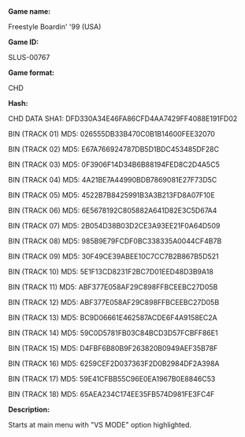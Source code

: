 **Game name:**

Freestyle Boardin' '99 (USA)

**Game ID:**

SLUS-00767

**Game format:**

CHD

**Hash:**

CHD DATA SHA1: DFD330A34E46FA86CFD4AA7429FF4088E191FD02

BIN (TRACK 01) MD5: 026555DB33B470C0B1B14600FEE32070

BIN (TRACK 02) MD5: E67A766924787DB5D1BDC453485DF28C

BIN (TRACK 03) MD5: 0F3906F14D34B6B88194FED8C2D4A5C5

BIN (TRACK 04) MD5: 4A21BE7A44990BDB7869081E27F73D5C

BIN (TRACK 05) MD5: 4522B7B8425991B3A3B213FD8A07F10E

BIN (TRACK 06) MD5: 6E5678192C805882A641D82E3C5D67A4

BIN (TRACK 07) MD5: 2B054D38B03D2CE3A93EE21F0A64D509

BIN (TRACK 08) MD5: 985B9E79FCDF0BC338335A0044CF4B7B

BIN (TRACK 09) MD5: 30F49CE39ABEE10C7CC7B2B867B5D521

BIN (TRACK 10) MD5: 5E1F13CD8231F2BC7D01EED48D3B9A18

BIN (TRACK 11) MD5: ABF377E058AF29C898FFBCEEBC27D05B

BIN (TRACK 12) MD5: ABF377E058AF29C898FFBCEEBC27D05B

BIN (TRACK 13) MD5: BC9D06661E462587ACDE6F4A9158EC2A

BIN (TRACK 14) MD5: 59C0D5781FB03C84BCD3D57FCBFF86E1

BIN (TRACK 15) MD5: D4FBF6B80B9F263820B0949AEF35B78F

BIN (TRACK 16) MD5: 6259CEF2D037363F2D0B2984DF2A398A

BIN (TRACK 17) MD5: 59E41CFBB55C96E0EA1967B0E8846C53

BIN (TRACK 18) MD5: 65AEA234C174EE35FB574D981FE3FC4F

**Description:**

Starts at main menu with "VS MODE" option highlighted.